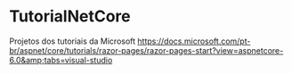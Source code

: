 # TutorialNetCore
Projetos dos tutoriais da Microsoft https://docs.microsoft.com/pt-br/aspnet/core/tutorials/razor-pages/razor-pages-start?view=aspnetcore-6.0&amp;tabs=visual-studio
